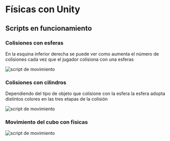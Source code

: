 # Físicas con Unity

## Scripts en funcionamiento

### Colisiones con esferas

En la esquina inferior derecha se puede ver como aumenta el número de colisiones cada vez que el jugador colisiona con una esferas
 
![script de movimiento](./images/colisiones_con_esferas.gif)

### Colisiones con cilindros

Dependiendo del tipo de objeto que colisione con la esfera la esfera adopta distintos colores en las tres etapas de la colisión

![script de movimiento](./images/colisiones_con_cilindros.gif)

### Movimiento del cubo con físicas

![script de movimiento](./images/cubo_con_fisicas.gif)